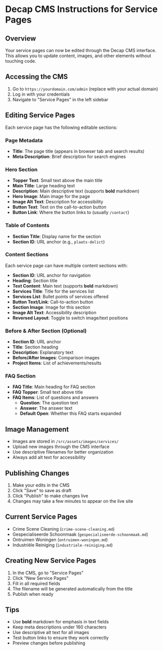 # Decap CMS Instructions for Service Pages

## Overview
Your service pages can now be edited through the Decap CMS interface. This allows you to update content, images, and other elements without touching code.

## Accessing the CMS
1. Go to `https://yourdomain.com/admin` (replace with your actual domain)
2. Log in with your credentials
3. Navigate to "Service Pages" in the left sidebar

## Editing Service Pages
Each service page has the following editable sections:

### Page Metadata
- **Title**: The page title (appears in browser tab and search results)
- **Meta Description**: Brief description for search engines

### Hero Section
- **Topper Text**: Small text above the main title
- **Main Title**: Large heading text
- **Description**: Main descriptive text (supports **bold** markdown)
- **Hero Image**: Main image for the page
- **Image Alt Text**: Description for accessibility
- **Button Text**: Text on the call-to-action button
- **Button Link**: Where the button links to (usually `/contact`)

### Table of Contents
- **Section Title**: Display name for the section
- **Section ID**: URL anchor (e.g., `plaats-delict`)

### Content Sections
Each service page can have multiple content sections with:
- **Section ID**: URL anchor for navigation
- **Heading**: Section title
- **Text Content**: Main text (supports **bold** markdown)
- **Services Title**: Title for the services list
- **Services List**: Bullet points of services offered
- **Button Text/Link**: Call-to-action button
- **Section Image**: Image for this section
- **Image Alt Text**: Accessibility description
- **Reversed Layout**: Toggle to switch image/text positions

### Before & After Section (Optional)
- **Section ID**: URL anchor
- **Title**: Section heading
- **Description**: Explanatory text
- **Before/After Images**: Comparison images
- **Project Items**: List of achievements/results

### FAQ Section
- **FAQ Title**: Main heading for FAQ section
- **FAQ Topper**: Small text above title
- **FAQ Items**: List of questions and answers
  - **Question**: The question text
  - **Answer**: The answer text
  - **Default Open**: Whether this FAQ starts expanded

## Image Management
- Images are stored in `/src/assets/images/services/`
- Upload new images through the CMS interface
- Use descriptive filenames for better organization
- Always add alt text for accessibility

## Publishing Changes
1. Make your edits in the CMS
2. Click "Save" to save as draft
3. Click "Publish" to make changes live
4. Changes may take a few minutes to appear on the live site

## Current Service Pages
- Crime Scene Cleaning (`crime-scene-cleaning.md`)
- Gespecialiseerde Schoonmaak (`gespecialiseerde-schoonmaak.md`)
- Ontruimen Woningen (`ontruimen-woningen.md`)
- Industriële Reiniging (`industriele-reiniging.md`)

## Creating New Service Pages
1. In the CMS, go to "Service Pages"
2. Click "New Service Pages"
3. Fill in all required fields
4. The filename will be generated automatically from the title
5. Publish when ready

## Tips
- Use **bold** markdown for emphasis in text fields
- Keep meta descriptions under 160 characters
- Use descriptive alt text for all images
- Test button links to ensure they work correctly
- Preview changes before publishing 